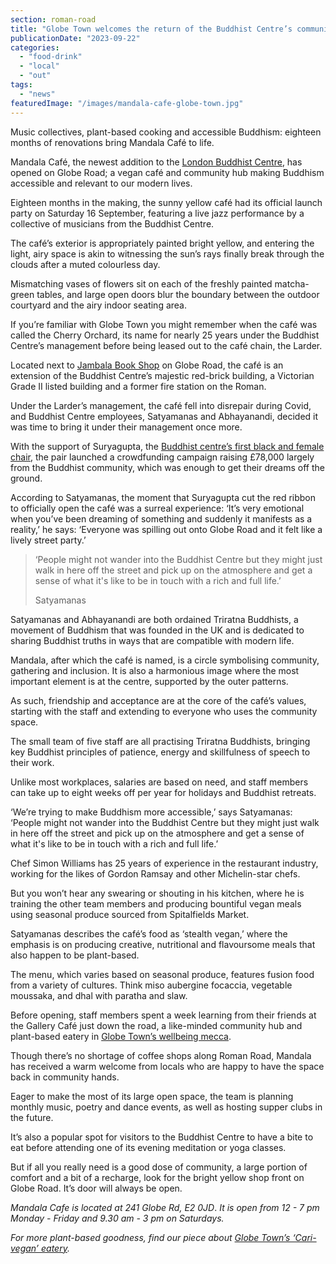 ```yaml
---
section: roman-road
title: "Globe Town welcomes the return of the Buddhist Centre’s community café"
publicationDate: "2023-09-22"
categories: 
  - "food-drink"
  - "local"
  - "out"
tags: 
  - "news"
featuredImage: "/images/mandala-cafe-globe-town.jpg"
---
```


Music collectives, plant-based cooking and accessible Buddhism: eighteen months of renovations bring Mandala Café to life.

Mandala Café, the newest addition to the [London Buddhist Centre](https://romanroadlondon.com/london-buddhist-centre-east-london/), has opened on Globe Road; a vegan café and community hub making Buddhism accessible and relevant to our modern lives. 

Eighteen months in the making, the sunny yellow café had its official launch party on Saturday 16 September, featuring a live jazz performance by a collective of musicians from the Buddhist Centre. 

The café’s exterior is appropriately painted bright yellow, and entering the light, airy space is akin to witnessing the sun’s rays finally break through the clouds after a muted colourless day.

Mismatching vases of flowers sit on each of the freshly painted matcha-green tables, and large open doors blur the boundary between the outdoor courtyard and the airy indoor seating area. 

If you’re familiar with Globe Town you might remember when the café was called the Cherry Orchard, its name for nearly 25 years under the Buddhist Centre’s management before being leased out to the café chain, the Larder. 

Located next to [Jambala Book Shop](https://romanroadlondon.com/jambala-second-hand-bookshop/) on Globe Road, the café is an extension of the Buddhist Centre’s majestic red-brick building, a Victorian Grade II listed building and a former fire station on the Roman.

Under the Larder’s management, the café fell into disrepair during Covid, and Buddhist Centre employees, Satyamanas and Abhayanandi, decided it was time to bring it under their management once more. 

With the support of Suryagupta, the [Buddhist centre’s first black and female chair](https://romanroadlondon.com/london-buddhist-centre-suryagupta-interview/), the pair launched a crowdfunding campaign raising £78,000 largely from the Buddhist community, which was enough to get their dreams off the ground. 

According to Satyamanas, the moment that Suryagupta cut the red ribbon to officially open the café was a surreal experience: ‘It’s very emotional when you’ve been dreaming of something and suddenly it manifests as a reality,’ he says: ‘Everyone was spilling out onto Globe Road and it felt like a lively street party.’ 

> ‘People might not wander into the Buddhist Centre but they might just walk in here off the street and pick up on the atmosphere and get a sense of what it's like to be in touch with a rich and full life.’
> 
> Satyamanas

Satyamanas and Abhayanandi are both ordained Triratna Buddhists, a movement of Buddhism that was founded in the UK and is dedicated to sharing Buddhist truths in ways that are compatible with modern life. 

Mandala, after which the café is named, is a circle symbolising community, gathering and inclusion. It is also a harmonious image where the most important element is at the centre, supported by the outer patterns. 

As such, friendship and acceptance are at the core of the café’s values, starting with the staff and extending to everyone who uses the community space. 

The small team of five staff are all practising Triratna Buddhists, bringing key Buddhist principles of patience, energy and skillfulness of speech to their work. 

Unlike most workplaces, salaries are based on need, and staff members can take up to eight weeks off per year for holidays and Buddhist retreats. 

‘We’re trying to make Buddhism more accessible,’ says Satyamanas: ‘People might not wander into the Buddhist Centre but they might just walk in here off the street and pick up on the atmosphere and get a sense of what it's like to be in touch with a rich and full life.’ 

Chef Simon Williams has 25 years of experience in the restaurant industry, working for the likes of Gordon Ramsay and other Michelin-star chefs.

But you won’t hear any swearing or shouting in his kitchen, where he is training the other team members and producing bountiful vegan meals using seasonal produce sourced from Spitalfields Market. 

Satyamanas describes the café’s food as ‘stealth vegan,’ where the emphasis is on producing creative, nutritional and flavoursome meals that also happen to be plant-based. 

The menu, which varies based on seasonal produce, features fusion food from a variety of cultures. Think miso aubergine focaccia, vegetable moussaka, and dhal with paratha and slaw.

Before opening, staff members spent a week learning from their friends at the Gallery Café just down the road, a like-minded community hub and plant-based eatery in [Globe Town’s wellbeing mecca](https://romanroadlondon.com/globe-town-area-guide/). 

Though there’s no shortage of coffee shops along Roman Road, Mandala has received a warm welcome from locals who are happy to have the space back in community hands. 

Eager to make the most of its large open space, the team is planning monthly music, poetry and dance events, as well as hosting supper clubs in the future. 

It’s also a popular spot for visitors to the Buddhist Centre to have a bite to eat before attending one of its evening meditation or yoga classes. 

But if all you really need is a good dose of community, a large portion of comfort and a bit of a recharge, look for the bright yellow shop front on Globe Road. It’s door will always be open. 

_Mandala Cafe is located at 241 Globe Rd, E2 0JD_. _It is open from 12 - 7 pm Monday - Friday and 9.30 am - 3 pm on Saturdays._

_For more plant-based goodness, find our piece about_ [_Globe Town’s ‘Cari-vegan’ eatery_](https://romanroadlondon.com/vital-foodz-vegan-caribbean-restaurant-globe-town-opens/)_._ 

